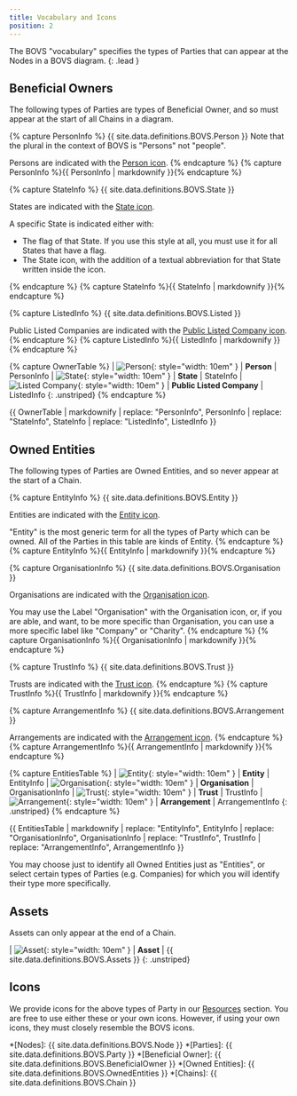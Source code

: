 ```yaml
---
title: Vocabulary and Icons
position: 2
---
```


The BOVS "vocabulary" specifies the types of Parties that can appear at the Nodes in a BOVS diagram.
{: .lead }


## Beneficial Owners

The following types of Parties are types of Beneficial Owner, and so must appear at the start of all Chains in a diagram.


<!-- Person -->
{% capture PersonInfo %}
{{ site.data.definitions.BOVS.Person }} Note that the plural in the context of BOVS is "Persons" not "people".

Persons are indicated with the [Person icon](/visualisation/resources).
{% endcapture %}
{% capture PersonInfo %}{{ PersonInfo | markdownify }}{% endcapture %}


<!-- State -->
{% capture StateInfo %}
{{ site.data.definitions.BOVS.State }}

States are indicated with the [State icon](/visualisation/resources).

A specific State is indicated either with:

* The flag of that State. If you use this style at all, you must use it for all States that have a flag.
* The State icon, with the addition of a textual abbreviation for that State written inside the icon.

{% endcapture %}
{% capture StateInfo %}{{ StateInfo | markdownify }}{% endcapture %}


<!-- Listed -->
{% capture ListedInfo %}
{{ site.data.definitions.BOVS.Listed }}

Public Listed Companies are indicated with the [Public Listed Company icon](/visualisation/resources).
{% endcapture %}
{% capture ListedInfo %}{{ ListedInfo | markdownify }}{% endcapture %}


<!-- Table -->
{% capture OwnerTable %}
| ![Person](/visualisation/resources/bovs-person.png){: style="width: 10em" }              | **Person** | PersonInfo
| ![State](/visualisation/resources/bovs-state.png){: style="width: 10em" }  | **State** | StateInfo
| ![Listed Company](/visualisation/resources/bovs-listed.png){: style="width: 10em" }      | **Public Listed Company** | ListedInfo
{: .unstriped}
{% endcapture %}

{{ OwnerTable | markdownify
  | replace: "PersonInfo", PersonInfo
  | replace: "StateInfo", StateInfo
  | replace: "ListedInfo", ListedInfo
}}


## Owned Entities

The following types of Parties are Owned Entities, and so never appear at the start of a Chain.


<!-- Entity -->
{% capture EntityInfo %}
{{ site.data.definitions.BOVS.Entity }}

Entities are indicated with the [Entity icon](/visualisation/resources).

"Entity" is the most generic term for all the types of Party which can be owned. All of the Parties in this table are kinds of Entity.
{% endcapture %}
{% capture EntityInfo %}{{ EntityInfo | markdownify }}{% endcapture %}


<!-- Organisation -->
{% capture OrganisationInfo %}
{{ site.data.definitions.BOVS.Organisation }}

Organisations are indicated with the [Organisation icon](/visualisation/resources).

You may use the Label "Organisation" with the Organisation icon, or, if you are able, and want, to be more specific than Organisation, you can use a more specific label like "Company" or "Charity".
{% endcapture %}
{% capture OrganisationInfo %}{{ OrganisationInfo | markdownify }}{% endcapture %}


<!-- Trust -->
{% capture TrustInfo %}
{{ site.data.definitions.BOVS.Trust }}

Trusts are indicated with the [Trust icon](/visualisation/resources).
{% endcapture %}
{% capture TrustInfo %}{{ TrustInfo | markdownify }}{% endcapture %}


<!-- Arrangement -->
{% capture ArrangementInfo %}
{{ site.data.definitions.BOVS.Arrangement }}

Arrangements are indicated with the [Arrangement icon](/visualisation/resources).
{% endcapture %}
{% capture ArrangementInfo %}{{ ArrangementInfo | markdownify }}{% endcapture %}


<!-- Table -->
{% capture EntitiesTable %}
| ![Entity](/visualisation/resources/bovs-entity.png){: style="width: 10em" }             | **Entity**       | EntityInfo
| ![Organisation](/visualisation/resources/bovs-organisation.png){: style="width: 10em" } | **Organisation** | OrganisationInfo
| ![Trust](/visualisation/resources/bovs-trust.png){: style="width: 10em" } | **Trust** | TrustInfo
| ![Arrangement](/visualisation/resources/bovs-arrangement.png){: style="width: 10em" } | **Arrangement** | ArrangementInfo
{: .unstriped}
{% endcapture %}

{{ EntitiesTable | markdownify
  | replace: "EntityInfo", EntityInfo
  | replace: "OrganisationInfo", OrganisationInfo
  | replace: "TrustInfo", TrustInfo
  | replace: "ArrangementInfo", ArrangementInfo
}}


You may choose just to identify all Owned Entities just as "Entities", or select certain types of Parties (e.g. Companies) for which you will identify their type more specifically.


## Assets

Assets can only appear at the end of a Chain.

| ![Asset](/visualisation/resources/bovs-asset.png){: style="width: 10em" }             | **Asset**       | {{ site.data.definitions.BOVS.Assets }}
{: .unstriped}


## Icons

We provide icons for the above types of Party in our [Resources](/visualisation/resources) section. You are free to use either these or your own icons. However, if using your own icons, they must closely resemble the BOVS icons.


*[Nodes]: {{ site.data.definitions.BOVS.Node }}
*[Parties]: {{ site.data.definitions.BOVS.Party }}
*[Beneficial Owner]: {{ site.data.definitions.BOVS.BeneficialOwner }}
*[Owned Entities]: {{ site.data.definitions.BOVS.OwnedEntities }}
*[Chains]: {{ site.data.definitions.BOVS.Chain }}

